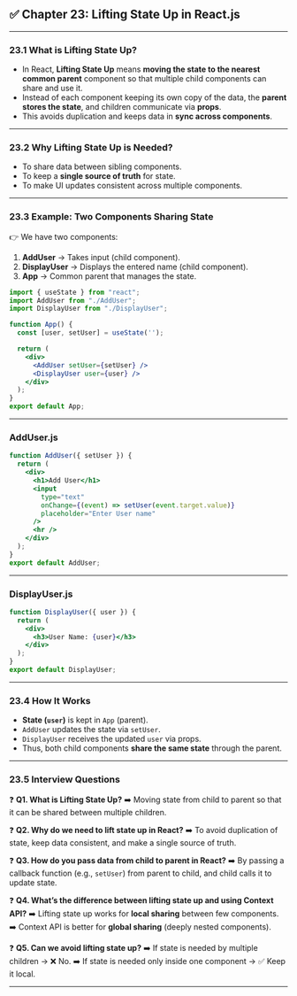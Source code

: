 ## ✅ Chapter 23: Lifting State Up in React.js

---

### 23.1 What is Lifting State Up?

* In React, **Lifting State Up** means **moving the state to the nearest common parent** component so that multiple child components can share and use it.
* Instead of each component keeping its own copy of the data, the **parent stores the state**, and children communicate via **props**.
* This avoids duplication and keeps data in **sync across components**.

---

### 23.2 Why Lifting State Up is Needed?

* To share data between sibling components.
* To keep a **single source of truth** for state.
* To make UI updates consistent across multiple components.

---

### 23.3 Example: Two Components Sharing State

👉 We have two components:

1. **AddUser** → Takes input (child component).
2. **DisplayUser** → Displays the entered name (child component).
3. **App** → Common parent that manages the state.

```jsx
import { useState } from "react";
import AddUser from "./AddUser";
import DisplayUser from "./DisplayUser";

function App() {
  const [user, setUser] = useState('');

  return (
    <div>
      <AddUser setUser={setUser} />
      <DisplayUser user={user} />
    </div>
  );
}
export default App;
```

---

### AddUser.js

```jsx
function AddUser({ setUser }) {
  return (
    <div>
      <h1>Add User</h1>
      <input 
        type="text" 
        onChange={(event) => setUser(event.target.value)} 
        placeholder="Enter User name" 
      />
      <hr />
    </div>
  );
}
export default AddUser;
```

---

### DisplayUser.js

```jsx
function DisplayUser({ user }) {
  return (
    <div>
      <h3>User Name: {user}</h3>
    </div>
  );
}
export default DisplayUser;
```

---

### 23.4 How It Works

* **State (`user`)** is kept in `App` (parent).
* `AddUser` updates the state via `setUser`.
* `DisplayUser` receives the updated `user` via props.
* Thus, both child components **share the same state** through the parent.

---

### 23.5 Interview Questions

❓ **Q1. What is Lifting State Up?**
➡️ Moving state from child to parent so that it can be shared between multiple children.

❓ **Q2. Why do we need to lift state up in React?**
➡️ To avoid duplication of state, keep data consistent, and make a single source of truth.

❓ **Q3. How do you pass data from child to parent in React?**
➡️ By passing a callback function (e.g., `setUser`) from parent to child, and child calls it to update state.

❓ **Q4. What’s the difference between lifting state up and using Context API?**
➡️ Lifting state up works for **local sharing** between few components.
➡️ Context API is better for **global sharing** (deeply nested components).

❓ **Q5. Can we avoid lifting state up?**
➡️ If state is needed by multiple children → ❌ No.
➡️ If state is needed only inside one component → ✅ Keep it local.

---